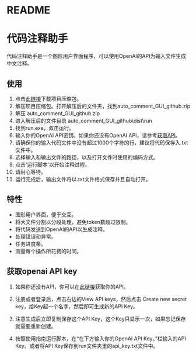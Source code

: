 # README
# 代码注释助手

代码注释助手是一个图形用户界面程序，可以使用OpenAI的API为输入文件生成中文注释。



## 使用

1. 点击[此链接](https://github.com/RaycarlLei/Add-comments-to-your-code-Chinese/archive/refs/heads/main.zip)下载项目压缩包。
2. 解压项目压缩包。打开解压后的文件夹，找到auto_comment_GUI_github.zip
3. 解压 auto_comment_GUI_github.zip
4. 进入解压后的文件目录 auto_comment_GUI_github\dist\run 
5. 找到run.exe，双击运行。
6. 输入你的OpenAI API密钥。如果你还没有OpenAI API，请参考[获取API](https://github.com/RaycarlLei/Add-comments-to-your-code-Chinese/blob/main/README.md#%E8%8E%B7%E5%8F%96openai-api-key)。
7. 请确保你的输入代码文件中没有超过1000个字符的行，建议将代码保存入.txt文件中。
8. 选择输入和输出文件的路径，以及打开文件时使用的编码方式。
9. 点击'运行脚本'以开始注释过程。
10. 请耐心等待。
11. 运行完成后，输出文件将以.txt文件格式保存并且自动打开。



## 特性

- 图形用户界面，便于交互。
- 将大文件分割以分段处理，避免token数超过限制。
- 将代码发送到OpenAI的API以生成注释。
- 处理错误和异常。
- 任务进度条。
- 测量每个操作所花费的时间。




## 获取openai API key

1. 如果你还没有API，你可以在[此链接](https://platform.openai.com/account/api-keys)获取你的API。

2. 注册或者登录后，点击右边的View API keys，然后点击 Create new secret key，给Key起一个名字，然后即可生成新的API Key。

3. 注意生成后立即复制保存这个API Key，这个Key只显示一次，如果忘记保存就需要重新创建。

4. 按照使用指南运行脚本，在“在下方输入你的OpenAI API Key。”栏输入的API Key。或者将API Key保存到run文件夹里的api_key.txt文件中。

